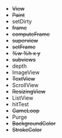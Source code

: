 * ~~View~~
* ~~Paint~~
* setDirty
* ~~frame~~
* ~~computeFrame~~
* ~~superview~~
* ~~setFrame~~
* ~~%w %h x y~~
* ~~subviews~~
* depth
* ImageView
* ~~TextView~~
* ScrollView
* ~~ResizingView~~
* ListView
* hitTest
* ~~GameLoop~~
* Purge
* ~~BackgroundColor~~
* ~~StrokeColor~~